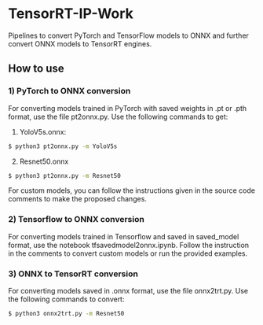 # TensorRT-IP-Work
Pipelines to convert PyTorch and TensorFlow models to ONNX and further convert ONNX models to TensorRT engines.

## How to use

### 1) PyTorch to ONNX conversion
For converting models trained in PyTorch with saved weights in .pt or .pth format, use the file pt2onnx.py.
Use the following commands to get:
1) YoloV5s.onnx:
```bash
$ python3 pt2onnx.py -m YoloV5s
```
2) Resnet50.onnx
```bash
$ python3 pt2onnx.py -m Resnet50
```

For custom models, you can follow the instructions given in the source code comments to make the proposed changes.


### 2) Tensorflow to ONNX conversion
For converting models trained in Tensorflow and saved in saved_model format, use the notebook tfsavedmodel2onnx.ipynb.
Follow the instruction in the comments to convert custom models or run the provided examples.


### 3) ONNX to TensorRT conversion
For converting models saved in .onnx format, use the file onnx2trt.py.
Use the following commands to convert:
```bash
$ python3 onnx2trt.py -m Resnet50
```
